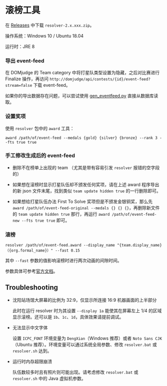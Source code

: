 # 滚榜工具

在 [Releases](https://github.com/icpctools/icpctools/releases) 中下载 `resolver-2.x.xxx.zip`。

操作系统：Windows 10 / Ubuntu 18.04

运行时：JRE 8

### 导出 event-feed

在 DOMjudge 的 Team category 中将打星队类型设置为隐藏，之后对比赛进行 Finalize 操作，再访问 `http://domjudge/api/contests/{id}/event-feed?stream=false` 下载 event-feed。

如果你的导出数据存在问题，可以尝试使用 [gen_eventfeed.py](https://github.com/cn-xcpc-tools/gen_eventfeed) 直接从数据库读取。

### 设置奖项

使用 `resolver` 包中的 `award` 工具：

```shell
award /path/of/event-feed --medals {gold} {silver} {bronze} --rank 3 --fts true true
```

### 手工修改生成后的 event-feed

* 删除不在榜单上出现的 team （尤其是带有容易引发 `resolver` 报错的空字段的）

* 如果想在滚榜时显示打星队伍却不颁发任何奖项，请在上述 award 程序导出的新 json 文件末尾，找到类似 `team update hidden true` 的一行删除即可。

* 如果想给打星队伍办法 First To Solve 奖项但是不颁发金银铜奖，那么先 `award /path/of/event-feed-original --medals {} {} {}`，再删除新文件的 `team update hidden true` 那行，再运行 `award /path/of/event-feed-new --fts true true` 即可。

### 滚榜

```shell
resolver /path/of/event-feed.award --display_name "{team.display_name}（{org.formal_name}）" --fast 0.15
```

其中 `--fast` 参数的值影响滚榜时进行两次动画的间隙时间。

参数具体可参考[官方文档](https://tools.icpc.global/docs/Resolver.pdf)。

## Troubleshooting

* 沈阳站场馆大屏幕的比例为 32:9，仅显示所连接 16:9 机器画面的上半部分

  此时在运行 resolver 时为其设置 `--display 1a` 能使其在屏幕左上 1/4 的区域显示滚榜。还可以是 `1b`、`1c`、`1d`，具体效果请提前调试。

* 无法显示中文字体

  设置 `ICPC_FONT` 环境变量为 `DengXian`（Windows 推荐）或者 `Noto Sans CJK`（Ubuntu 推荐）。环境变量可以通过系统全局参数、修改 `resolver.bat` 或 `resolver.sh` 达到。

* 运行时内存超限崩溃

  队伍数较多时且有照片则可能出现。请考虑修改 `resolver.bat` 或 `resolver.sh` 中的 Java 虚拟机参数。
